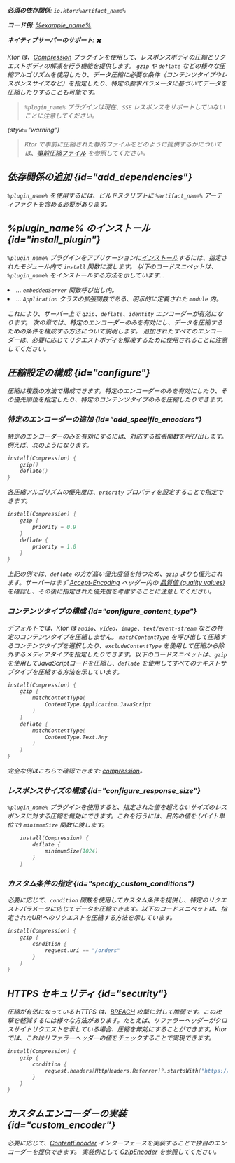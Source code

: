 [//]: # (title: 圧縮)

<show-structure for="chapter" depth="2"/>
<primary-label ref="server-plugin"/>

<var name="artifact_name" value="ktor-server-compression"/>
<var name="package_name" value="io.ktor.server.plugins.compression"/>
<var name="plugin_name" value="Compression"/>

<tldr>
<p>
<b>必須の依存関係</b>: <code>io.ktor:%artifact_name%</code>
</p>
<var name="example_name" value="compression"/>
<p>
    <b>コード例</b>:
    <a href="https://github.com/ktorio/ktor-documentation/tree/%ktor_version%/codeSnippets/snippets/%example_name%">
        %example_name%
    </a>
</p>
<p>
    <b><Links href="/ktor/server-native" summary="Ktor は Kotlin/Native をサポートしており、追加のランタイムや仮想マシンなしでサーバーを実行できます。">ネイティブサーバー</Links>のサポート</b>: ✖️
</p>
</tldr>

Ktor は、[Compression](https://api.ktor.io/ktor-server/ktor-server-plugins/ktor-server-compression/io.ktor.server.plugins.compression/-compression.html) プラグインを使用して、レスポンスボディの圧縮とリクエストボディの解凍を行う機能を提供します。
`gzip` や `deflate` などの様々な圧縮アルゴリズムを使用したり、データ圧縮に必要な条件（コンテンツタイプやレスポンスサイズなど）を指定したり、特定の要求パラメータに基づいてデータを圧縮したりすることも可能です。

> `%plugin_name%` プラグインは現在、`SSE` レスポンスをサポートしていないことに注意してください。
>
{style="warning"}

> Ktor で事前に圧縮された静的ファイルをどのように提供するかについては、[事前圧縮ファイル](server-static-content.md#precompressed) を参照してください。

## 依存関係の追加 {id="add_dependencies"}

<p>
    <code>%plugin_name%</code> を使用するには、ビルドスクリプトに <code>%artifact_name%</code> アーティファクトを含める必要があります。
</p>
<Tabs group="languages">
    <TabItem title="Gradle (Kotlin)" group-key="kotlin">
        <code-block lang="Kotlin" code="            implementation(&quot;io.ktor:%artifact_name%:$ktor_version&quot;)"/>
    </TabItem>
    <TabItem title="Gradle (Groovy)" group-key="groovy">
        <code-block lang="Groovy" code="            implementation &quot;io.ktor:%artifact_name%:$ktor_version&quot;"/>
    </TabItem>
    <TabItem title="Maven" group-key="maven">
        <code-block lang="XML" code="            &lt;dependency&gt;&#10;                &lt;groupId&gt;io.ktor&lt;/groupId&gt;&#10;                &lt;artifactId&gt;%artifact_name%-jvm&lt;/artifactId&gt;&#10;                &lt;version&gt;${ktor_version}&lt;/version&gt;&#10;            &lt;/dependency&gt;"/>
    </TabItem>
</Tabs>

## %plugin_name% のインストール {id="install_plugin"}

<p>
    <code>%plugin_name%</code> プラグインをアプリケーションに<a href="#install">インストール</a>するには、指定された<Links href="/ktor/server-modules" summary="モジュールを使用すると、ルートをグループ化してアプリケーションを構造化できます。">モジュール</Links>内で <code>install</code> 関数に渡します。
    以下のコードスニペットは、<code>%plugin_name%</code> をインストールする方法を示しています...
</p>
<list>
    <li>
        ... <code>embeddedServer</code> 関数呼び出し内。
    </li>
    <li>
        ... <code>Application</code> クラスの拡張関数である、明示的に定義された <code>module</code> 内。
    </li>
</list>
<Tabs>
    <TabItem title="embeddedServer">
        <code-block lang="kotlin" code="            import io.ktor.server.engine.*&#10;            import io.ktor.server.netty.*&#10;            import io.ktor.server.application.*&#10;            import %package_name%.*&#10;&#10;            fun main() {&#10;                embeddedServer(Netty, port = 8080) {&#10;                    install(%plugin_name%)&#10;                    // ...&#10;                }.start(wait = true)&#10;            }"/>
    </TabItem>
    <TabItem title="module">
        <code-block lang="kotlin" code="            import io.ktor.server.application.*&#10;            import %package_name%.*&#10;            // ...&#10;            fun Application.module() {&#10;                install(%plugin_name%)&#10;                // ...&#10;            }"/>
    </TabItem>
</Tabs>

これにより、サーバー上で `gzip`、`deflate`、`identity` エンコーダーが有効になります。
次の章では、特定のエンコーダーのみを有効にし、データを圧縮するための条件を構成する方法について説明します。
追加されたすべてのエンコーダーは、必要に応じてリクエストボディを解凍するために使用されることに注意してください。

## 圧縮設定の構成 {id="configure"}

圧縮は複数の方法で構成できます。特定のエンコーダーのみを有効にしたり、その優先順位を指定したり、特定のコンテンツタイプのみを圧縮したりできます。

### 特定のエンコーダーの追加 {id="add_specific_encoders"}

特定のエンコーダーのみを有効にするには、対応する拡張関数を呼び出します。例えば、次のようになります。

```kotlin
install(Compression) {
    gzip()
    deflate()
}
```

各圧縮アルゴリズムの優先度は、`priority` プロパティを設定することで指定できます。

```kotlin
install(Compression) {
    gzip {
        priority = 0.9
    }
    deflate {
        priority = 1.0
    }
}
```

上記の例では、`deflate` の方が高い優先度値を持つため、`gzip` よりも優先されます。サーバーはまず [Accept-Encoding](https://developer.mozilla.org/en-US/docs/Web/HTTP/Headers/Accept-Encoding) ヘッダー内の [品質値 (quality values)](https://developer.mozilla.org/en-US/docs/Glossary/Quality_Values) を確認し、その後に指定された優先度を考慮することに注意してください。

### コンテンツタイプの構成 {id="configure_content_type"}

デフォルトでは、Ktor は `audio`、`video`、`image`、`text/event-stream` などの特定のコンテンツタイプを圧縮しません。
`matchContentType` を呼び出して圧縮するコンテンツタイプを選択したり、`excludeContentType` を使用して圧縮から除外するメディアタイプを指定したりできます。以下のコードスニペットは、`gzip` を使用してJavaScriptコードを圧縮し、`deflate` を使用してすべてのテキストサブタイプを圧縮する方法を示しています。

```kotlin
install(Compression) {
    gzip {
        matchContentType(
            ContentType.Application.JavaScript
        )
    }
    deflate {
        matchContentType(
            ContentType.Text.Any
        )
    }
}
```

完全な例はこちらで確認できます: [compression](https://github.com/ktorio/ktor-documentation/tree/%ktor_version%/codeSnippets/snippets/compression)。

### レスポンスサイズの構成 {id="configure_response_size"}

`%plugin_name%` プラグインを使用すると、指定された値を超えないサイズのレスポンスに対する圧縮を無効にできます。これを行うには、目的の値を (バイト単位で) `minimumSize` 関数に渡します。

```kotlin
    install(Compression) {
        deflate {
            minimumSize(1024)
        }
    }

```

### カスタム条件の指定 {id="specify_custom_conditions"}

必要に応じて、`condition` 関数を使用してカスタム条件を提供し、特定のリクエストパラメータに応じてデータを圧縮できます。以下のコードスニペットは、指定されたURIへのリクエストを圧縮する方法を示しています。

```kotlin
install(Compression) {
    gzip {
        condition {
            request.uri == "/orders"
        }
    }
}
```

## HTTPS セキュリティ {id="security"}

圧縮が有効になっている HTTPS は、[BREACH](https://en.wikipedia.org/wiki/BREACH) 攻撃に対して脆弱です。この攻撃を軽減するには様々な方法があります。たとえば、リファラーヘッダーがクロスサイトリクエストを示している場合、圧縮を無効にすることができます。Ktor では、これはリファラーヘッダーの値をチェックすることで実現できます。

```kotlin
install(Compression) {
    gzip {
        condition {
            request.headers[HttpHeaders.Referrer]?.startsWith("https://my.domain/") == true
        }
    }
}
```

## カスタムエンコーダーの実装 {id="custom_encoder"}

必要に応じて、[ContentEncoder](https://api.ktor.io/ktor-utils/io.ktor.util/-content-encoder/index.html) インターフェースを実装することで独自のエンコーダーを提供できます。
実装例として [GzipEncoder](https://github.com/ktorio/ktor/blob/b5b59ca3ae61601e6175f334e6a1252609638e61/ktor-server/ktor-server-plugins/ktor-server-compression/jvm/src/io/ktor/server/plugins/compression/Encoders.kt#L41) を参照してください。